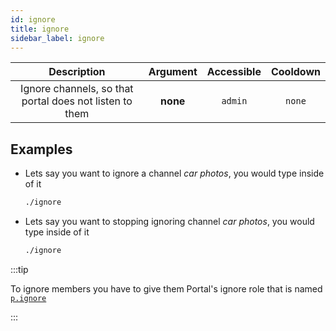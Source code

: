 ```yaml
---
id: ignore
title: ignore
sidebar_label: ignore
---
```


|                       Description                       | Argument | Accessible | Cooldown |
| :-----------------------------------------------------: | :------: | :--------: | :------: |
| Ignore channels, so that portal does not listen to them | **none** |  `admin`   |  `none`  |

## Examples

- Lets say you want to ignore a channel _car photos_, you would type inside of it

  ```bash
  ./ignore
  ```

- Lets say you want to stopping ignoring channel _car photos_, you would type inside of it
  ```bash
  ./ignore
  ```

:::tip

To ignore members you have to give them Portal's ignore role that is named [`p.ignore`](/help/#q-how-can-i-give-members-authority)

:::
